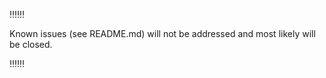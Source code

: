 ‼️‼️‼️

Known issues (see README.md) will not be 
addressed and most likely will be closed.

‼️‼️‼️

